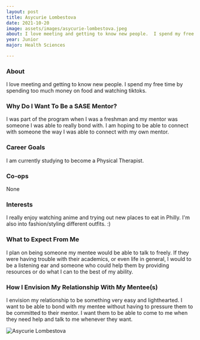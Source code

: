 ```yaml
---
layout: post
title: Asycurie Lombestova 
date: 2021-10-20
image: assets/images/asycurie-lombestova.jpeg
about: I love meeting and getting to know new people.  I spend my free time by spending too much money on food and watching tiktoks.
year: Junior
major: Health Sciences

---
```


### About

I love meeting and getting to know new people.  I spend my free time by spending too much money on food and watching tiktoks.

### Why Do I Want To Be a SASE Mentor?

I was part of the program when I was a freshman and my mentor was someone I was able to really bond with. I am hoping to be able to connect with someone the way I was able to connect with my own mentor. 

### Career Goals

I am currently studying to become a Physical Therapist.

### Co-ops

None

### Interests

I really enjoy watching anime and trying out new places to eat in Philly. I'm also into fashion/styling different outfits. :)

### What to Expect From Me

I plan on being someone my mentee would be able to talk to freely. If they were having trouble with their academics, or even life in general, I would to be a listening ear and someone who could help them by providing resources or do what I can to the best of my ability.

### How I Envision My Relationship With My Mentee(s) 

I envision my relationship to be something very easy and lighthearted. I want to be able to bond with my mentee without having to pressure them to be committed to their mentor. I want them to be able to come to me when they need help and talk to me whenever they want. 

<div class="text-center my-5">
    <img src="{ "https://sase-drexel.github.io/mentorship-2021/assets/images/asycurie-lombestova.jpeg" | absolute_url }" alt="Asycurie Lombestova" class="rounded post-img" />
</div>
